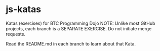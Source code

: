 # js-katas
Katas (exercises) for BTC Programming Dojo
NOTE: Unlike most GitHub projects, each branch is a SEPARATE EXERCISE.  Do not initiate merge requests. 

Read the README.md in each branch to learn about that Kata. 
